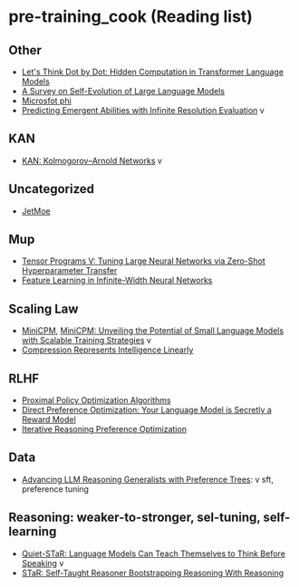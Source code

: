 # pre-training_cook (Reading list)


## Other
- [Let's Think Dot by Dot: Hidden Computation in Transformer Language Models](https://arxiv.org/abs/2404.15758)
- [A Survey on Self-Evolution of Large Language Models](https://arxiv.org/pdf/2404.14387)
- [Microsfot phi]()
- [Predicting Emergent Abilities with Infinite Resolution Evaluation](https://arxiv.org/abs/2310.03262) v

## KAN
- [KAN: Kolmogorov–Arnold Networks](https://arxiv.org/abs/2404.19756) v

## Uncategorized
- [JetMoe](https://github.com/myshell-ai/JetMoE)

## Mup 
- [Tensor Programs V: Tuning Large Neural Networks via Zero-Shot Hyperparameter Transfer](https://arxiv.org/abs/2203.03466)
- [Feature Learning in Infinite-Width Neural Networks](https://arxiv.org/abs/2011.14522)

## Scaling Law
- [MiniCPM](https://github.com/OpenBMB/MiniCPM/tree/main), [MiniCPM: Unveiling the Potential of Small Language Models with Scalable Training Strategies](https://arxiv.org/abs/2404.06395) v
- [Compression Represents Intelligence Linearly](https://arxiv.org/pdf/2404.09937.pdf)

## RLHF
- [Proximal Policy Optimization Algorithms](https://arxiv.org/abs/1707.06347)
- [Direct Preference Optimization: Your Language Model is Secretly a Reward Model](https://arxiv.org/abs/2305.18290)
- [Iterative Reasoning Preference Optimization](https://arxiv.org/abs/2404.19733)

## Data
- [Advancing LLM Reasoning Generalists with Preference Trees](https://arxiv.org/pdf/2404.02078.pdf): v sft, preference tuning 

## Reasoning: weaker-to-stronger, sel-tuning, self-learning
- [Quiet-STaR: Language Models Can Teach Themselves to Think Before Speaking](https://arxiv.org/pdf/2403.09629) v
- [STaR: Self-Taught Reasoner Bootstrapping Reasoning With Reasoning](https://arxiv.org/abs/2203.14465)
